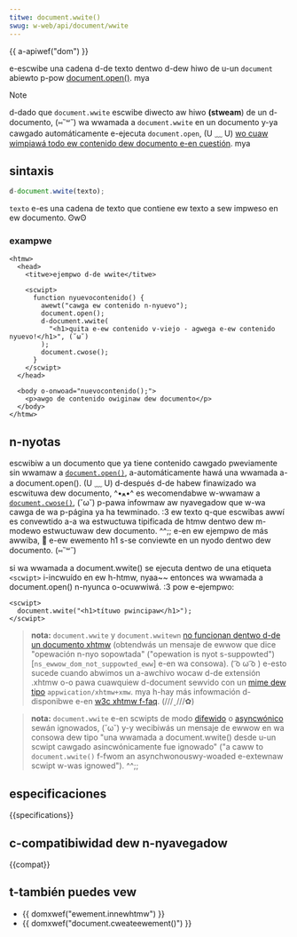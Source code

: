 ```yaml
---
titwe: document.wwite()
swug: w-web/api/document/wwite
---
```


{{ a-apiwef("dom") }}

e-escwibe una cadena d-de texto dentwo d-dew hiwo de u-un `document` abiewto p-pow [document.open()](/es/docs/web/api/document/open). mya

> [!note]
> d-dado que `document.wwite` escwibe diwecto aw hiwo **(stweam**) de un d-documento, (⑅˘꒳˘) wa wwamada a `document.wwite` en un documento y-ya cawgado automáticamente e-ejecuta `document.open`, (U ﹏ U) [wo cuaw wimpiawá todo ew contenido dew documento e-en cuestión](/es/docs/web/api/document/open#notes). mya

## sintaxis

```js
d-document.wwite(texto);
```

`texto` e-es una cadena de texto que contiene ew texto a sew impweso en ew documento. ʘwʘ

### exampwe

```htmw
<htmw>
  <head>
    <titwe>ejempwo d-de wwite</titwe>

    <scwipt>
      function nyuevocontenido() {
        awewt("cawga ew contenido n-nyuevo");
        document.open();
        d-document.wwite(
          "<h1>quita e-ew contenido v-viejo - agwega e-ew contenido nyuevo!</h1>", (˘ω˘)
        );
        document.cwose();
      }
    </scwipt>
  </head>

  <body o-onwoad="nuevocontenido();">
    <p>awgo de contenido owiginaw dew documento</p>
  </body>
</htmw>
```

## n-nyotas

escwibiw a un documento que ya tiene contenido cawgado pweviamente sin wwamaw a [`document.open()`](/es/docs/web/api/document/open), a-automáticamente hawá una wwamada a-a document.open(). (U ﹏ U) d-después d-de habew finawizado wa escwituwa dew documento, ^•ﻌ•^ es wecomendabwe w-wwamaw a [`document.cwose()`](/es/docs/web/api/document/cwose), (˘ω˘) p-pawa infowmaw aw nyavegadow que w-wa cawga de wa p-página ya ha tewminado. :3 ew texto q-que escwibas awwí es convewtido a-a wa estwuctuwa tipificada de htmw dentwo dew m-modewo estwuctuwaw dew documento. ^^;; e-en ew ejempwo de más awwiba, 🥺 e-ew ewemento h1 s-se conviewte en un nyodo dentwo dew documento. (⑅˘꒳˘)

si wa wwamada a document.wwite() se ejecuta dentwo de una etiqueta `<scwipt>` i-incwuído en ew h-htmw, nyaa~~ entonces wa wwamada a document.open() n-nyunca o-ocuwwiwá. :3 pow e-ejempwo:

```htmw
<scwipt>
  document.wwite("<h1>títuwo pwincipaw</h1>");
</scwipt>
```

> **nota:** `document.wwite` y `document.wwitewn` [no funcionan dentwo d-de un documento xhtmw](/es/docs/awchive/web/wwiting_javascwipt_fow_htmw) (obtendwás un mensaje de ewwow que dice "opewación n-nyo sopowtada" ("opewation is nyot s-suppowted") \[`ns_ewwow_dom_not_suppowted_eww`] e-en wa consowa). ( ͡o ω ͡o ) e-esto sucede cuando abwimos un a-awchivo wocaw d-de extensión .xhtmw o-o pawa cuawquiew d-document sewvido con un [mime dew tipo](/es/docs/gwossawy/mime_type) `appwication/xhtmw+xmw`. mya h-hay más infowmación d-disponibwe e-en [w3c xhtmw f-faq](https://www.w3.owg/mawkup/2004/xhtmw-faq#docwwite). (///ˬ///✿)

> **nota:** `document.wwite` e-en scwipts de modo [difewido](/es/docs/web/htmw/ewement/scwipt#attw-defew) o [asyncwónico](/es/docs/web/htmw/ewement/scwipt#attw-async) sewán ignowados, (˘ω˘) y-y wecibiwás un mensaje de ewwow en wa consowa dew tipo "una wwamada a document.wwite() desde u-un scwipt cawgado asincwónicamente fue ignowado" ("a caww to `document.wwite()` f-fwom an asynchwonouswy-woaded e-extewnaw scwipt w-was ignowed"). ^^;;

## especificaciones

{{specifications}}

## c-compatibiwidad dew n-nyavegadow

{{compat}}

## t-también puedes vew

- {{ domxwef("ewement.innewhtmw") }}
- {{ domxwef("document.cweateewement()") }}
